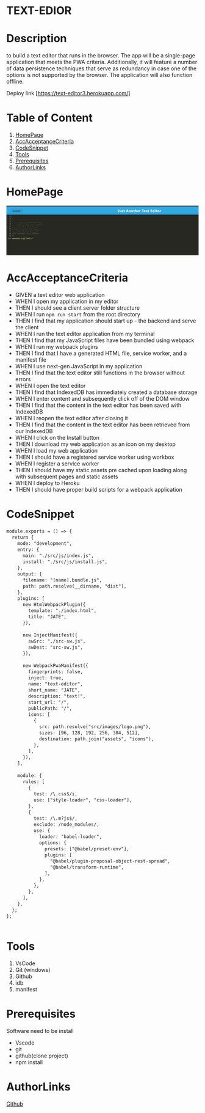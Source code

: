 # TEXT-EDIOR

# Description

to build a text editor that runs in the browser. The app will be a single-page application that meets the PWA criteria. Additionally, it will feature a number of data persistence techniques that serve as redundancy in case one of the options is not supported by the browser. The application will also function offline.

Deploy link [https://text-editor3.herokuapp.com/]

# Table of Content

1. [HomePage](#homepage)
2. [AccAcceptanceCriteria](#accAcceptancecriteria)
3. [CodeSnippet](#codesnippet)
4. [Tools](#tools)
5. [Prerequisites](#prerequisites)
6. [AuthorLinks](#authorlinks)

# HomePage

![pic](./assets/loaaa1.png)

# AccAcceptanceCriteria

- GIVEN a text editor web application
- WHEN I open my application in my editor
- THEN I should see a client server folder structure
- WHEN I run `npm run start` from the root directory
- THEN I find that my application should start up - the backend and serve the client
- WHEN I run the text editor application from my terminal
- THEN I find that my JavaScript files have been bundled using webpack
- WHEN I run my webpack plugins
- THEN I find that I have a generated HTML file, service worker, and a manifest file
- WHEN I use next-gen JavaScript in my application
- THEN I find that the text editor still functions in the browser without errors
- WHEN I open the text editor
- THEN I find that IndexedDB has immediately created a database storage
- WHEN I enter content and subsequently click off of the DOM window
- THEN I find that the content in the text editor has been saved with IndexedDB
- WHEN I reopen the text editor after closing it
- THEN I find that the content in the text editor has been retrieved from our IndexedDB
- WHEN I click on the Install button
- THEN I download my web application as an icon on my desktop
- WHEN I load my web application
- THEN I should have a registered service worker using workbox
- WHEN I register a service worker
- THEN I should have my static assets pre cached upon loading along with subsequent pages and static assets
- WHEN I deploy to Heroku
- THEN I should have proper build scripts for a webpack application

# CodeSnippet

```
module.exports = () => {
  return {
    mode: "development",
    entry: {
      main: "./src/js/index.js",
      install: "./src/js/install.js",
    },
    output: {
      filename: "[name].bundle.js",
      path: path.resolve(__dirname, "dist"),
    },
    plugins: [
      new HtmlWebpackPlugin({
        template: "./index.html",
        title: "JATE",
      }),

      new InjectManifest({
        swSrc: "./src-sw.js",
        swDest: "src-sw.js",
      }),

      new WebpackPwaManifest({
        fingerprints: false,
        inject: true,
        name: "text-editor",
        short_name: "JATE",
        description: "text!",
        start_url: "/",
        publicPath: "/",
        icons: [
          {
            src: path.resolve("src/images/logo.png"),
            sizes: [96, 128, 192, 256, 384, 512],
            destination: path.join("assets", "icons"),
          },
        ],
      }),
    ],

    module: {
      rules: [
        {
          test: /\.css$/i,
          use: ["style-loader", "css-loader"],
        },
        {
          test: /\.m?js$/,
          exclude: /node_modules/,
          use: {
            loader: "babel-loader",
            options: {
              presets: ["@babel/preset-env"],
              plugins: [
                "@babel/plugin-proposal-object-rest-spread",
                "@babel/transform-runtime",
              ],
            },
          },
        },
      ],
    },
  };
};


```

# Tools

1. VsCode
2. Git (windows)
3. Github
4. idb
5. manifest

# Prerequisites

Software need to be install

- Vscode
- git
- github(clone project)
- npm install

# AuthorLinks

[Github](https://github.com/akash2040/TextEditor)
